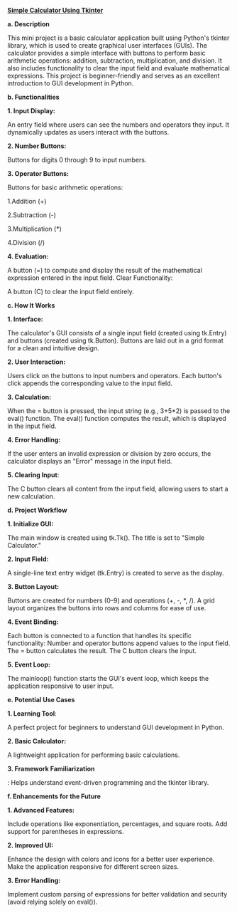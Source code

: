 **<u>Simple Calculator Using Tkinter</u>**

**a. Description**

This mini project is a basic calculator application built using Python's tkinter library, which is used to create graphical user interfaces (GUIs). The calculator provides a simple interface with buttons to perform basic arithmetic operations: addition, subtraction, multiplication, and division. It also includes functionality to clear the input field and evaluate mathematical expressions.
This project is beginner-friendly and serves as an excellent introduction to GUI development in Python.


**b. Functionalities**

**1. Input Display:**

An entry field where users can see the numbers and operators they input.
It dynamically updates as users interact with the buttons.

**2. Number Buttons:**

Buttons for digits 0 through 9 to input numbers.

**3. Operator Buttons:**

Buttons for basic arithmetic operations:

1.Addition (+)

2.Subtraction (-)

3.Multiplication (*)

4.Division (/)


**4. Evaluation:**

A button (=) to compute and display the result of the mathematical expression entered in the input field.
Clear Functionality:

A button (C) to clear the input field entirely.


**c. How It Works**

**1. Interface:**

The calculator's GUI consists of a single input field (created using tk.Entry) and buttons (created using tk.Button).
Buttons are laid out in a grid format for a clean and intuitive design.

**2. User Interaction:**

Users click on the buttons to input numbers and operators.
Each button's click appends the corresponding value to the input field.

**3. Calculation:**

When the = button is pressed, the input string (e.g., 3+5*2) is passed to the eval() function.
The eval() function computes the result, which is displayed in the input field.

**4. Error Handling:**

If the user enters an invalid expression or division by zero occurs, the calculator displays an "Error" message in the input field.

**5. Clearing Input**:

The C button clears all content from the input field, allowing users to start a new calculation.


**d. Project Workflow**

**1. Initialize GUI:**

The main window is created using tk.Tk().
The title is set to "Simple Calculator."

**2. Input Field:**

A single-line text entry widget (tk.Entry) is created to serve as the display.

**3. Button Layout:**

Buttons are created for numbers (0–9) and operations (+, -, *, /).
A grid layout organizes the buttons into rows and columns for ease of use.

**4. Event Binding:**

Each button is connected to a function that handles its specific functionality:
Number and operator buttons append values to the input field.
The = button calculates the result.
The C button clears the input.

**5. Event Loop:**

The mainloop() function starts the GUI's event loop, which keeps the application responsive to user input.


**e. Potential Use Cases**

**1. Learning Tool**:

A perfect project for beginners to understand GUI development in Python.

**2. Basic Calculator:**

A lightweight application for performing basic calculations.

**3. Framework Familiarization**

: Helps understand event-driven programming and the tkinter library.


**f. Enhancements for the Future**

**1. Advanced Features:**

Include operations like exponentiation, percentages, and square roots.
Add support for parentheses in expressions.

**2. Improved UI:**

Enhance the design with colors and icons for a better user experience.
Make the application responsive for different screen sizes.

**3. Error Handling:**

Implement custom parsing of expressions for better validation and security (avoid relying solely on eval()).
